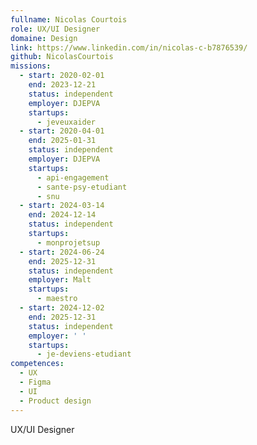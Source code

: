 ```yaml
---
fullname: Nicolas Courtois
role: UX/UI Designer
domaine: Design
link: https://www.linkedin.com/in/nicolas-c-b7876539/
github: NicolasCourtois
missions:
  - start: 2020-02-01
    end: 2023-12-21
    status: independent
    employer: DJEPVA
    startups:
      - jeveuxaider
  - start: 2020-04-01
    end: 2025-01-31
    status: independent
    employer: DJEPVA
    startups:
      - api-engagement
      - sante-psy-etudiant
      - snu
  - start: 2024-03-14
    end: 2024-12-14
    status: independent
    startups:
      - monprojetsup
  - start: 2024-06-24
    end: 2025-12-31
    status: independent
    employer: Malt
    startups:
      - maestro
  - start: 2024-12-02
    end: 2025-12-31
    status: independent
    employer: ' '
    startups:
      - je-deviens-etudiant
competences:
  - UX
  - Figma
  - UI
  - Product design
---
```

UX/UI Designer